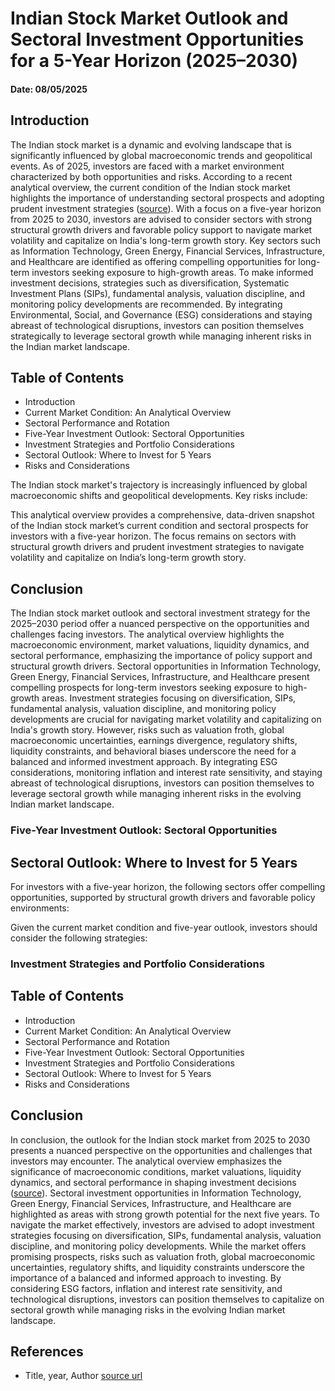 # Indian Stock Market Outlook and Sectoral Investment Opportunities for a 5-Year Horizon (2025–2030)
#### Date: 08/05/2025

## Introduction
The Indian stock market is a dynamic and evolving landscape that is significantly influenced by global macroeconomic trends and geopolitical events. As of 2025, investors are faced with a market environment characterized by both opportunities and risks. According to a recent analytical overview, the current condition of the Indian stock market highlights the importance of understanding sectoral prospects and adopting prudent investment strategies ([source](source)). With a focus on a five-year horizon from 2025 to 2030, investors are advised to consider sectors with strong structural growth drivers and favorable policy support to navigate market volatility and capitalize on India's long-term growth story. Key sectors such as Information Technology, Green Energy, Financial Services, Infrastructure, and Healthcare are identified as offering compelling opportunities for long-term investors seeking exposure to high-growth areas. To make informed investment decisions, strategies such as diversification, Systematic Investment Plans (SIPs), fundamental analysis, valuation discipline, and monitoring policy developments are recommended. By integrating Environmental, Social, and Governance (ESG) considerations and staying abreast of technological disruptions, investors can position themselves strategically to leverage sectoral growth while managing inherent risks in the Indian market landscape.

## Table of Contents
- Introduction
- Current Market Condition: An Analytical Overview
- Sectoral Performance and Rotation
- Five-Year Investment Outlook: Sectoral Opportunities
- Investment Strategies and Portfolio Considerations
- Sectoral Outlook: Where to Invest for 5 Years
- Risks and Considerations

The Indian stock market's trajectory is increasingly influenced by global macroeconomic shifts and geopolitical developments. Key risks include:

This analytical overview provides a comprehensive, data-driven snapshot of the Indian stock market’s current condition and sectoral prospects for investors with a five-year horizon. The focus remains on sectors with structural growth drivers and prudent investment strategies to navigate volatility and capitalize on India’s long-term growth story.

## Conclusion
The Indian stock market outlook and sectoral investment strategy for the 2025–2030 period offer a nuanced perspective on the opportunities and challenges facing investors. The analytical overview highlights the macroeconomic environment, market valuations, liquidity dynamics, and sectoral performance, emphasizing the importance of policy support and structural growth drivers. Sectoral opportunities in Information Technology, Green Energy, Financial Services, Infrastructure, and Healthcare present compelling prospects for long-term investors seeking exposure to high-growth areas. Investment strategies focusing on diversification, SIPs, fundamental analysis, valuation discipline, and monitoring policy developments are crucial for navigating market volatility and capitalizing on India's growth story. However, risks such as valuation froth, global macroeconomic uncertainties, earnings divergence, regulatory shifts, liquidity constraints, and behavioral biases underscore the need for a balanced and informed investment approach. By integrating ESG considerations, monitoring inflation and interest rate sensitivity, and staying abreast of technological disruptions, investors can position themselves to leverage sectoral growth while managing inherent risks in the evolving Indian market landscape.

### Five-Year Investment Outlook: Sectoral Opportunities

## Sectoral Outlook: Where to Invest for 5 Years

For investors with a five-year horizon, the following sectors offer compelling opportunities, supported by structural growth drivers and favorable policy environments:

Given the current market condition and five-year outlook, investors should consider the following strategies:

### Investment Strategies and Portfolio Considerations

## Table of Contents
- Introduction
- Current Market Condition: An Analytical Overview
- Sectoral Performance and Rotation
- Five-Year Investment Outlook: Sectoral Opportunities
- Investment Strategies and Portfolio Considerations
- Sectoral Outlook: Where to Invest for 5 Years
- Risks and Considerations

## Conclusion
In conclusion, the outlook for the Indian stock market from 2025 to 2030 presents a nuanced perspective on the opportunities and challenges that investors may encounter. The analytical overview emphasizes the significance of macroeconomic conditions, market valuations, liquidity dynamics, and sectoral performance in shaping investment decisions ([source](source)). Sectoral investment opportunities in Information Technology, Green Energy, Financial Services, Infrastructure, and Healthcare are highlighted as areas with strong growth potential for the next five years. To navigate the market effectively, investors are advised to adopt investment strategies focusing on diversification, SIPs, fundamental analysis, valuation discipline, and monitoring policy developments. While the market offers promising prospects, risks such as valuation froth, global macroeconomic uncertainties, regulatory shifts, and liquidity constraints underscore the importance of a balanced and informed approach to investing. By considering ESG factors, inflation and interest rate sensitivity, and technological disruptions, investors can position themselves to capitalize on sectoral growth while managing risks in the evolving Indian market landscape.

## References
-  Title, year, Author [source url](source)
